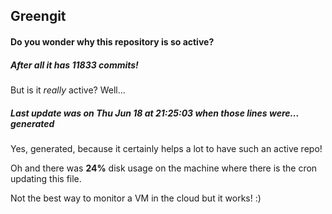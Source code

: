## Greengit

#### Do you wonder why this repository is so active?

##### After all it has 11833 commits!

But is it *really* active? Well...

##### Last update was on Thu Jun 18 at 21:25:03 when those lines were... generated

Yes, generated, because it certainly helps a lot to have such an active repo!

Oh and there was **24%** disk usage on the machine
where there is the cron updating this file.

Not the best way to monitor a VM in the cloud but it works! :)

